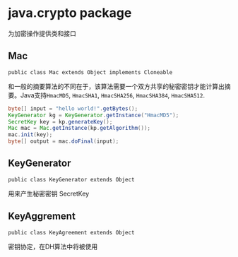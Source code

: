 # java.crypto package

为加密操作提供类和接口 

## Mac 

```public class Mac extends Object implements Cloneable```

和一般的摘要算法的不同在于，该算法需要一个双方共享的秘密密钥才能计算出摘要。Java支持```HmacMD5```, ```HmacSHA1```, ```HmacSHA256```, ```HmacSHA384```, ```HmacSHA512```.

```java
byte[] input = "hello world!".getBytes();
KeyGenerator kg = KeyGenerator.getInstance("HmacMD5");
SecretKey key = kp.generateKey();
Mac mac = Mac.getInstance(kp.getAlgorithm());
mac.init(key);
byte[] output = mac.doFinal(input);
```

## KeyGenerator

```public class KeyGenerator extends Object```

用来产生秘密密钥 SecretKey

## KeyAggrement 

```public class KeyAgreement extends Object```

密钥协定，在DH算法中将被使用

